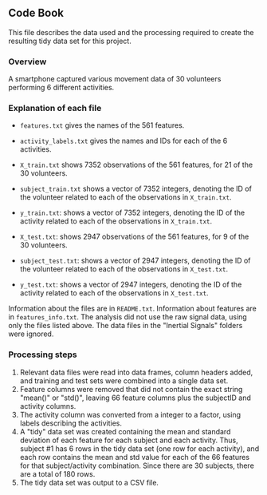 ## Code Book

This file describes the data used and the processing required to create the resulting tidy data set for this project.

### Overview

A smartphone captured various movement data of 30 volunteers performing 6 different activities.

### Explanation of each file

* `features.txt` gives the names of the 561 features.
* `activity_labels.txt` gives the names and IDs for each of the 6 activities.

* `X_train.txt` shows 7352 observations of the 561 features, for 21 of the 30 volunteers.
* `subject_train.txt` shows a vector of 7352 integers, denoting the ID of the volunteer related to each of the observations in `X_train.txt`.
* `y_train.txt`: shows a vector of 7352 integers, denoting the ID of the activity related to each of the observations in `X_train.txt`.

* `X_test.txt`: shows 2947 observations of the 561 features, for 9 of the 30 volunteers.
* `subject_test.txt`: shows a vector of 2947 integers, denoting the ID of the volunteer related to each of the observations in `X_test.txt`.
* `y_test.txt`: shows a vector of 2947 integers, denoting the ID of the activity related to each of the observations in `X_test.txt`.

Information about the files are in `README.txt`. Information about features are in `features_info.txt`. The analysis did not use the raw signal data, using only the files listed above. The data files in the "Inertial Signals" folders were ignored.

### Processing steps

1. Relevant data files were read into data frames, column headers added, and training and test sets were combined into a single data set.
2. Feature columns were removed that did not contain the exact string "mean()" or "std()", leaving 66 feature columns plus the subjectID and activity columns.
3. The activity column was converted from a integer to a factor, using labels describing the activities.
4. A "tidy" data set was created containing the mean and standard deviation of each feature for each subject and each activity. Thus, subject #1 has 6 rows in the tidy data set (one row for each activity), and each row contains the mean and std value for each of the 66 features for that subject/activity combination. Since there are 30 subjects, there are a total of 180 rows.
5. The tidy data set was output to a CSV file.